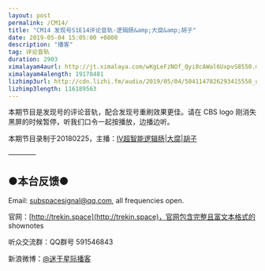 ```yaml
---
layout: post
permalink: /CM14/
title: "CM14 发现号S1E14评论音轨-逻辑肠&amp;大腐&amp;胡子"
date: 2019-05-04 15:05:00 +0800
description: "播客"
tag: 评论音轨
duration: 2903
ximalayam4aurl: http://jt.ximalaya.com/wKgLeFzNOf_Qyi8cAWal6UxpvS8550.m4a?channel=rss&amp;album_id=3135361&amp;track_id=181063051&amp;uid=6418191&amp;jt=http://audio.xmcdn.com/group59/M08/89/7C/wKgLeFzNOf_Qyi8cAWal6UxpvS8550.m4a
ximalayam4alength: 19178481
lizhimp3url: http://cdn.lizhi.fm/audio/2019/05/04/5041147826293415558_ud.mp3
lizhimp3length: 116189563
---   
```


本期节目是发现号的评论音轨，配合发现号重刷效果更佳。请在 CBS logo 刚消失黑屏的时候暂停，听我们口令一起按播放，边播边听。

本期节目录制于20180225，主播：[IV超智能逻辑肠](https://weibo.com/u/5682045870)\|[大腐](https://weibo.com/u/5113590549)\|[胡子](https://weibo.com/p/1005051764117203)

————

## ●本台反馈●

Email: [subspacesignal@qq.com](mailto:subspacesignal@qq.com), all frequencies open.

官网：[http://trekin.space](http://trekin.space)，官网包含完整且富文本格式的 shownotes

听众交流群：QQ群号 591546843

新浪微博：[@迷于星际播客](http://weibo.com/lostinst)
